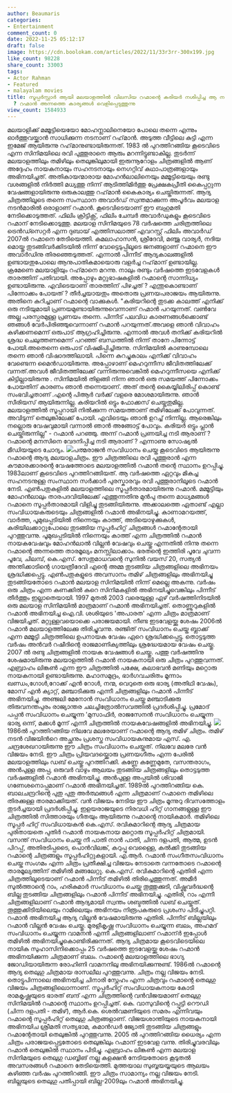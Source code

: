 ```yaml
---
author: Beaumaris
categories:
- Entertainment
comment_count: 0
date: 2022-11-25 05:12:17
draft: false
image: https://cdn.boolokam.com/articles/2022/11/33r3rr-300x199.jpg
like_count: 98228
share_count: 33003
tags:
- Actor Rahman
- Featured
- malayalam movies
title: സൂപ്പർസ്റ്റാർ ആയി മലയാളത്തിൽ വിലസിയ റഹ്മാന്റെ കരിയർ നശിപ്പിച്ച ആ നടി ആരാണ്
  ? റഹ്മാൻ അന്നത്തെ കാര്യങ്ങൾ വെളിപ്പെടുത്തുന്നു
view_count: 1584933
---
```


മലയാളിക്ക് മമ്മൂട്ടിയെയോ മോഹന്ലാലിനെയോ പോലെ തന്നെ എന്നും ഓർത്തുവയ്ക്കാൻ സാധിക്കുന്ന നടനാണ് റഹ്‌മാൻ. അടുത്ത വീട്ടിലെ കുട്ടി എന്ന ഇമേജ് ആയിരുന്നു റഹ്‌മാനുണ്ടായിരുന്നത്. 1983 ൽ പുറത്തിറങ്ങിയ കൂടെവിടെ എന്ന സിനിമയിലെ രവി പുത്തൂരാനെ ആരും മറന്നിട്ടുണ്ടാകില്ല. തുടർന്ന് മലയാളത്തിലും തമിഴിലും തെലുങ്കിലുമായി ഇരുന്നൂറോളം ചിത്രങ്ങളിൽ ആണ് അദ്ദേഹം നായകനായും സഹനടനായും നെഗറ്റിവ് കഥാപാത്രങ്ങളായും അഭിനയിച്ചത്. അതികായന്മാരായ മോഹൻലാലിനെയും മമ്മൂട്ടിയെയും രണ്ടു വശങ്ങളിൽ നിർത്തി മധ്യത്തു നിന്ന് ആടിത്തിമിർത്തു പ്രേക്ഷകപ്രീതി കൈപ്പറ്റുന്ന വേഷങ്ങളായിരുന്നു ഒരുകാലത്തു റഹ്‌മാൻ കൈകാര്യം ചെയ്തിരുന്നത്. ആദ്യ ചിത്രത്തിലൂടെ തന്നെ സംസ്ഥാന അവാർഡ് സ്വന്തമാക്കുന്ന അപൂർവം മലയാള നടൻമാരിൽ ഒരാളാണ് റഹ്മാൻ. കൂടെവിടെയാണ് ഈ ബഹുമതി നേടിക്കൊടുത്തത്. ഫിലിം ക്രിട്ടിക്സ്, ഫിലിം ചേമ്പർ അവാർഡുകളും കൂടെവിടെ റഹ്മാന് നേടിക്കൊടുത്തു. മലയാള സിനിമയുടെ 78 വർഷത്തെ ചരിത്രത്തിലെ ട്രെൻഡ്സെറ്റർ എന്ന ദുബായ് എത്തിസലാത്ത് എവറസ്റ്റ് ഫിലിം അവാർഡ് 2007ൽ റഹ്മാനെ തേടിയെത്തി. കമലാഹാസൻ, ശ്രീദേവി, മഞ്ജു വാര്യർ, നദിയ മൊയ്തു തുടങ്ങിവർക്കിടയിൽ നിന്ന് വോട്ടെടുപ്പിലൂടെ ജനങ്ങളാണ് റഹ്മാനെ ഈ അവാർഡിനു തിരഞ്ഞെടുത്തത്. എന്നാൽ പിന്നീട് ആദ്യകാലങ്ങളിൽ ഉണ്ടായതുപോലെ ആനുപാതികമായൊരു വളർച്ച റഹ്‌മാന്‌ ഉണ്ടായില്ല. ക്രമേണെ മലയാളിയും റഹ്‌മാനെ മറന്നു. നാലും രണ്ടും വർഷത്തെ ഇടവേളകൾ താരത്തിന് പതിവായി. അപ്പോഴും മറ്റുഭാഷകളിൽ റഹ്മാന്റെ സാന്നിധ്യം ഉണ്ടായിരുന്നു. എവിടെയാണ് താരത്തിന് പിഴച്ചത് ? എന്തുകൊണ്ടാണ് പിന്നോക്കം പോയത് ? തീർച്ചയായതും അതൊരു പ്രണയപരാജയം ആയിരുന്നു. അതിനെ കുറിച്ചാണ് റഹ്മാന്റെ വാക്കുകൾ. "കരിയറിന്റെ തുടക്ക കാലത്ത് എനിക്ക് ഒരു നടിയുമായി പ്രണയമുണ്ടായിരുന്നുവെന്നാണ് റഹ്മാന്‍ പറയുന്നത്. വണ്‍വേ അല്ല പരസ്പരമുള്ള പ്രണയം തന്നെ. പിന്നീട് പലവിധ കാരണങ്ങള്‍ക്കൊണ്ട് ഞങ്ങള്‍ വേര്‍പിരിഞ്ഞുവെന്നാണ് റഹ്മാന്‍ പറയുന്നത്.അവളെ ഞാന്‍ വിവാഹം കഴിക്കണമെന്ന് ഒരുപാട് ആഗ്രഹിച്ചിരുന്നു. എന്നാല്‍ അവള്‍ തനിക്ക് കരിയറില്‍ ശ്രദ്ധ ചെലുത്തണമെന്ന് പറഞ്ഞ് ബന്ധത്തില്‍ നിന്ന് താനേ പിന്നോട്ട് പോയി.അതെന്നെ ഒരുപാട് വിഷമിപ്പിച്ചിരുന്നു. സിനിമയില്‍ കാണുമ്പോലെ തന്നെ ഞാന്‍ വിഷാദത്തിലായി. പിന്നെ കുറച്ചുകാലം എനിക്ക് വിവാഹം വേണ്ടെന്ന മൈന്‍ഡായിരുന്നു. അപ്പോഴാണ് മെഹറുന്നീസ ജീവിതത്തിലേക്ക് വന്നത്.അവള്‍ ജീവിതത്തിലേക്ക് വന്നിരുന്നുവെങ്കില്‍ മെഹറുന്നീസയെ എനിക്ക് കിട്ടില്ലായിരുന്നു . സിനിമയില്‍ തിളങ്ങി നിന്ന ഞാന്‍ ഒരു സമയത്ത് പിന്നോക്കം പോയതിന് കാരണം ഞാന്‍ തന്നെയാണ്. അത് തന്റെ കൈയ്യിലിരിപ്പ് കൊണ്ട് സംഭവിച്ചതാണ് .എന്റെ പിആര്‍ വര്‍ക്ക് വളരെ മോശമായിരുന്നു. ഞാന്‍ സീരിയസ് ആയിരുന്നില്ല. കരിയറില്‍ ഒട്ടും ഫോക്കസ് ചെയ്തതുമില്ല. മലയാളത്തില്‍ സൂപ്പറായി നില്‍ക്കുന്ന സമയത്താണ് തമിഴിലേക്ക് പോവുന്നത്. അവിടുന്ന് തെലുങ്കിലേക്ക് പോയി. എവിടെയും ഞാന്‍ ഉറച്ച് നിന്നില്ല. ആരെങ്കിലും നല്ലൊരു വേഷവുമായി വന്നാല്‍ ഞാന്‍ അങ്ങോട്ട് പോവും. കരിയര്‍ ഒട്ടും പ്ലാന്‍ ചെയ്തിരുന്നില്ല" - റഹ്മാൻ പറഞ്ഞു. അന്ന് റഹ്മാൻ പ്രണയിച്ച നടി ആരാണ് ? റഹ്മാന്റെ മനസിനെ വേദനിപ്പിച്ച നടി ആരാണ് ? എന്നാണു സോഷ്യൽ മീഡിയയുടെ ചോദ്യം. ![](https://cdn.boolokam.com/articles/2022/11/33r3rr-300x199.jpg)പത്മരാജൻ സംവിധാനം ചെയ്ത കൂടെവിടെ ആയിരുന്നു റഹ്മാന്റെ ആദ്യ മലയാളചിത്രം. ഈ ചിത്രത്തിലെ രവി പൂത്തൂരാൻ എന്ന കൗമാരക്കാരന്റെ വേഷത്തോടെ മലയാളത്തിൽ റഹ്മാൻ തന്റെ സ്ഥാനം ഉറപ്പിച്ചു. 1983ലാണ് കൂടെവിടെ പുറത്തിറങ്ങിയത്. ആ വർഷത്തെ ഏറ്റവും മികച്ച സഹനടനുള്ള സംസ്ഥാന സർക്കാർ പുരസ്കാരവും രവി പുത്തൂരാനിലൂടെ റഹ്മാൻ നേടി. എൺപതുകളിൽ മലയാളത്തിലെ സൂപ്പർതാരമായിരുന്നു റഹ്മാൻ. മമ്മൂട്ടിയും മോഹൻലാലും താരപദവിയിലേക്ക് എത്തുന്നതിനു മുൻപു തന്നെ മാധ്യമങ്ങൾ റഹ്മാനെ സൂപ്പർതാരമായി വിളിച്ചു തുടങ്ങിയിരുന്നു. അക്കാലത്തെ ഏതാണ്ട് എല്ലാ സംവിധായകരുടെയും ചിത്രങ്ങളിൽ റഹ്മാൻ അഭിനയിച്ചു. കാണാമറയത്ത്, വാർത്ത, പൂമുഖപ്പടിയിൽ നിന്നെയും കാത്ത്, അടിയൊഴുക്കുകൾ, കരിയിലക്കാറ്റുപോലെ തുടങ്ങിയ സൂപ്പർഹിറ്റ് ചിത്രങ്ങൾ റഹ്മാന്റേതായി പുറത്തുവന്നു. പൂമുഖപ്പടിയിൽ നിന്നെയും കാത്ത് എന്ന ചിത്രത്തിൽ റഹ്മാൻ നായകവേഷവും മോഹൻലാൽ വില്ലൻ വേഷവും ചെയ്തു എന്നതിൽ നിന്നു തന്നെ റഹ്മാന്റെ അന്നത്തെ താരമൂല്യം മനസ്സിലാക്കാം. ഭരതന്റെ ഇത്തിരി പൂവേ ചുവന്ന പൂവേ, ചിലമ്പ്, കെ.എസ്. സേതുമാധവന്റെ സുനിൽ വയസ് 20, സത്യൻ അന്തിക്കാടിന്റെ ഗായത്രീദേവി എന്റെ അമ്മ തുടങ്ങിയ ചിത്രങ്ങളിലെ അഭിനയം ശ്രദ്ധിക്കപ്പെട്ടു. എൺപതുകളുടെ അവസാനം തമിഴ് ചിത്രങ്ങളിലും അഭിനയിച്ചു തുടങ്ങിയതോടെ റഹ്മാൻ മലയാള സിനിമയിൽ നിന്ന് മെല്ലെ അകന്നു. വർഷം ഒരു ചിത്രം എന്ന കണക്കിൽ കുറെ സിനിമകളിൽ അഭിനയിച്ചുവെങ്കിലും പിന്നീട് തീർത്തും ഇല്ലാതെയായി. 1997 മുതൽ 2003 വരെയുള്ള ഏഴ് വർഷത്തിനിടയിൽ ഒരു മലയാള സിനിമയിൽ മാത്രമാണ് റഹ്മാൻ അഭിനയിച്ചത്. തൊണ്ണൂറുകളിൽ റഹ്മാൻ അഭിനയിച്ച ഐ.വി. ശശിയുടെ 'അപാരത' എന്ന ചിത്രം മാത്രമാണ് വിജയിച്ചത്. മറ്റുള്ളവയൊക്കെ പരാജയമായി. നീണ്ട ഇടവേളയ്ക്കു ശേഷം 2006ൽ റഹ്മാൻ മലയാളത്തിലേക്കു തിരിച്ചുവന്നു. രഞ്ജിത് സംവിധാനം ചെയ്ത ബ്ലാക്ക് എന്ന മമ്മൂട്ടി ചിത്രത്തിലെ ഉപനായക വേഷം ഏറെ ശ്രദ്ധിക്കപ്പെട്ടു. തൊട്ടടുത്ത വർഷം അൻവർ റഷീദിന്റെ രാജമാണിക്യത്തിലും ശ്രദ്ധേയമായ വേഷം ചെയ്തു. 2007 ൽ രണ്ടു ചിത്രങ്ങളിൽ നായക വേഷങ്ങൾ ചെയ്തു. പത്തു വർഷത്തിനു ശേഷമായിരുന്നു മലയാളത്തിൽ റഹ്മാൻ നായകനായി ഒരു ചിത്രം പുറത്തുവന്നത്. എബ്രാഹം ലിങ്കൺ എന്ന ഈ ചിത്രത്തിൽ പക്ഷേ, കലാഭവൻ മണിയും മറ്റൊരു നായകനായി ഉണ്ടായിരുന്നു. മഹാസമുദ്രം, ഭാർഗവചരിതം മൂന്നാം ഖണ്ഡം,ഗോൾ,റോക്ക് എൻ റോൾ, നന്മ, വെറുതെ ഒരു ഭാര്യ (അതിഥി വേഷം), മോസ് എൻ ക്യാറ്റ്, മഞ്ചാടിക്കുരു എന്നീ ചിത്രങ്ങളിലും റഹ്മാൻ പിന്നീട് അഭിനയിച്ചു. അഞ്ജലി മേനോൻ സംവിധാനം ചെയ്ത മഞ്ചാടിക്കുരു തിരുവനന്തപുരം രാജ്യാന്തര ചലച്ചിത്രോൽസവത്തിൽ പ്രദർശിപ്പിച്ചു. പ്രമോദ് പപ്പൻ സംവിധാനം ചെയ്യുന്ന 'മുസാഫിർ, രാജസേനൻ സംവിധാനം ചെയ്യുന്ന ഭാര്യ ഒന്ന്, മക്കൾ മൂന്ന് എന്നീ ചിത്രത്തിൽ നായകവേഷങ്ങളിൽ അഭിനയിച്ചു. ![](https://cdn.boolokam.com/articles/2022/11/fwfw-300x225.webp)1986ൽ പുറത്തിറങ്ങിയ നിലവേ മലരേയാണ് റഹ്മാന്റെ ആദ്യ തമിഴ് ചിത്രം. തമിഴ് നടൻ വിജയിൻറെ അച്ഛനും പ്രശസ്ത സംവിധായകനുമായ എസ്. എ. ചന്ദ്രശേഖറായിരുന്നു ഈ ചിത്രം സംവിധാനം ചെയ്തത്. നിലവേ മലരേ വൻ വിജയം നേടി. ഈ ചിത്രം പ്രിയവദയ്ക്കൊരു പ്രണയഗീതം എന്ന പേരിൽ മലയാളത്തിലും ഡബ് ചെയ്തു പുറത്തിറക്കി. കണ്ണേ കണ്ണേമുതേ, വസന്തരാഗം, അൻപുള്ള അപ്പ, ഒരുവർ വാഴും ആലയം തുടങ്ങിയ ചിത്രങ്ങളിലും തൊട്ടടുത്ത വർഷങ്ങളിൽ റഹ്മാൻ അഭിനയിച്ചു. അൻപുള്ള അപ്പയിൽ ശിവാജി ഗണേശനൊപ്പമാണ് റഹ്മാൻ അഭിനയിച്ചത്. 1989ൽ പുറത്തിറങ്ങിയ കെ. ബാലചന്ദ്രറിന്റെ പുതു പുതു അർത്ഥങ്ങൾ എന്ന ചിത്രമാണ് റഹ്മാനെ തമിഴിലെ തിരക്കുള്ള താരമാക്കിയത്. വൻ വിജയം നേടിയ ഈ ചിത്രം മൂന്നുറു ദിവസത്തോളം തുടർച്ചയായി പ്രദർശിപ്പിച്ചു. ഇളയരാജയുടെ നിരവധി ഹിറ്റ് ഗാനങ്ങളുള്ള ഈ ചിത്രത്തിൽ സിത്താരയും ഗീതയും ആയിരുന്നു റഹ്മാന്റെ നായികമാർ. തമിഴിലെ സൂപ്പർ ഹിറ്റ് സംവിധായകൻ കെ.എസ്. രവികുമാറിന്റെ ആദ്യ ചിത്രമായ പുരിതായതെ പുതിർ റഹ്മാൻ നായകനായ മറ്റൊരു സൂപ്പർഹിറ്റ് ചിത്രമായി. വസന്ത് സംവിധാനം ചെയ്ത നീ പാതി നാൻ പാതി, ചിന്ന ദളപതി, ആത്മ, ഉടൻ പിറപ്പ്, അതിരടിപ്പടൈ, പൊൻവിലങ്ക്, കറുപ്പു വെള്ളൈ, കൽക്കി തുടങ്ങിയ റഹ്മാന്റെ ചിത്രങ്ങളും സൂപ്പർഹിറ്റുകളായി. എ.ആർ. റഹ്മാൻ സംഗീതസംവിധാനം ചെയ്ത സംഗമം എന്ന ചിത്രം പ്രതീക്ഷിച്ച വിജയം നേടാതെ വന്നതോടെ റഹ്മാന്റെ താരമൂല്യത്തിന് തമിഴിൽ മങ്ങലേറ്റു. കെ.എസ്. രവികുമാറിന്റെ എതിരി എന്ന ചിത്രത്തിലൂടെയാണ് റഹ്മാൻ പിന്നീട് തമിഴിൽ തിരിച്ചെത്തുന്നത്. അമീർ സുൽത്താന്റെ റാം, ഹരികുമാർ സംവിധാനം ചെയ്ത തൂത്തുക്കുടി, വിഷ്ണുവർദ്ധന്റെ ബില്ല തുടങ്ങിയ ചിത്രങ്ങളിലും റഹ്മാൻ പിന്നീട് അഭിനയിച്ചു. എതിരി, റാം എന്നീ ചിത്രങ്ങളിലാണ് റഹ്മാൻ ആദ്യമായി സ്വന്തം ശബ്ദത്തിൽ ഡബ് ചെയ്തത്. തൂത്തുക്കിടിയിലെയും റാമിലെയും അഭിനയം നിരൂപകരുടെ പ്രശംസ പിടിച്ചുപറ്റി. റഹ്മാൻ അഭിനയിച്ച ആദ്യ വില്ലൻ വേഷമായിരുന്നു എതിരി. പിന്നീട് ബില്ലയിലും റഹ്മാൻ വില്ലൻ വേഷം ചെയ്തു. മുരളീകൃഷ്ണ സംവിധാനം ചെയ്യുന്ന ബലം, അഹമദ് സംവിധാനം ചെയ്യുന്ന വാമനൻ എന്നീ ചിത്രങ്ങളിലാണ് റഹ്മാന്ർ ഇപ്പോൾ തമിഴിൽ അഭിനയിച്ചുകൊണ്ടിരിക്കുന്നത്. ആദ്യ ചിത്രമായ കൂടെവിടെയിലെ നായിക സുഹാസിനിക്കൊപ്പം 25 വർഷത്തെ ഇടവേളയ്ക്കു ശേഷം റഹ്മാൻ അഭിനയിക്കുന്ന ചിത്രമാണ് ബലം. റഹ്മാന്റെ മലയാളത്തിലെ ഭാഗ്യ ജോഡിയായിരുന്ന രോഹിണി വാമനനിലു അഭിനയിക്കുന്നുണ്ട്. 1986ൽ റഹ്മാന്റെ ആദ്യ തെലുഗു ചിത്രമായ രാസലീല പുറത്തുവന്നു. ചിത്രം നല്ല വിജയം നേടി. തൊട്ടുപിന്നാലെ അഭിനയിച്ച ചിനാരി സ്നേഹം എന്ന ചിത്രവും റഹ്മാന്റെ തെലുഗു വിജയം ചിത്രങ്ങളിലൊന്നാണ്. സൂപ്പർഹിറ്റ് സംവിധായകനായ കോടി രാമകൃഷ്ണയുടെ ഭാരത് ബന്ദ് എന്ന ചിത്രത്തിന്റെ വൻവിജയമാണ് തെലുഗു സിനിമയിൽ റഹ്മാന്റെ സ്ഥാനം ഉറപ്പിച്ചത്. കെ. വാസുവിന്റെ റപ്പൂട്ടി റൌഡി (ചിന്ന ദളപതി - തമിഴ്), ആർ.കെ. ശെൽവമണിയുടെ സമരം എന്നിവയും റഹ്മാന്റെ സൂപ്പർഹിറ്റ് തെലുഗു ചിത്രങ്ങളാണ്. വിജയശാന്തിയുടെ നായകനായി അഭിനയിച ശ്രീമതി സത്യഭാമ, കമാൻഡർ ജ്യോതി തുടങ്ങിയ ചിത്രങ്ങളും റഹ്മാന്റേതായി തെലുങ്കിൽ പുറത്തുവന്നു. 2005 ൽ പുറത്തിറങ്ങിയ ധൈര്യം എന്ന ചിത്രം പരാജയപ്പെട്ടതോടെ തെലുങ്കിലും റഹ്മാന് ഇടവേള വന്നു. തിരിച്ചുവരവിലും റഹ്മാൻ തെലുങ്കിൽ സ്ഥാനം പിടിച്ചു. എബ്രാഹം ലിങ്കൺ എന്ന മലയാള സിനിമയുടെ തെലുഗു ഡബ്ബിങ് നല്ല കളക്ഷൻ നേടിയതോടെ കൂടുതൽ അവസരങ്ങൾ റഹ്മാനെ തേടിയെത്തി. മുത്തയാല സുബ്ബയയ്യയുടെ ആലയം കഴിഞ്ഞ വർഷം പുറത്തിറങ്ങി. ഈ ചിത്രം സാമാന്യം നല്ല വിജയം നേടി. ബില്ലയുടെ തെലുഗു പതിപ്പായി ബില്ല-2009ലും റഹ്മാൻ അഭിനയിച്ചു.